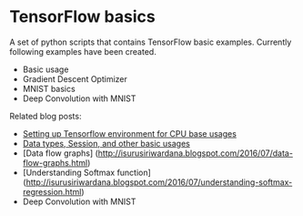 # TensorFlow basics

A set of python scripts that contains TensorFlow basic examples. Currently following examples have been created.

  - Basic usage
  - Gradient Descent Optimizer
  - MNIST basics
  - Deep Convolution with MNIST

Related blog posts:
  - [Setting up Tensorflow environment for CPU base usages](https://isurusiriwardana.blogspot.com/2016/06/setting-up-tensorflow-environment-for.html)
  - [Data types, Session, and other basic usages](https://isurusiriwardana.blogspot.com/2016/06/data-types-sessions-and-other-basic.html)
  - [Data flow graphs] (http://isurusiriwardana.blogspot.com/2016/07/data-flow-graphs.html)
  - [Understanding Softmax function] (http://isurusiriwardana.blogspot.com/2016/07/understanding-softmax-regression.html)
  - Deep Convolution with MNIST
